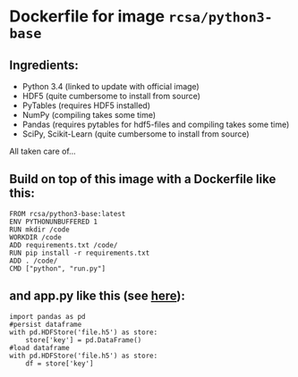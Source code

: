 # Dockerfile for image `rcsa/python3-base`

## Ingredients:

- Python 3.4 (linked to update with official image)
- HDF5 (quite cumbersome to install from source)
- PyTables (requires HDF5 installed)
- NumPy (compiling takes some time)
- Pandas (requires pytables for hdf5-files and compiling takes some time)
- SciPy, Scikit-Learn (quite cumbersome to install from source)

All taken care of...

## Build on top of this image with a Dockerfile like this:

    FROM rcsa/python3-base:latest
    ENV PYTHONUNBUFFERED 1
    RUN mkdir /code
    WORKDIR /code
    ADD requirements.txt /code/
    RUN pip install -r requirements.txt
    ADD . /code/
    CMD ["python", "run.py"]

## and app.py like this (see [here](http://pandas.pydata.org/pandas-docs/stable/io.html#io-hdf5)):

    import pandas as pd
    #persist dataframe
    with pd.HDFStore('file.h5') as store:
        store['key'] = pd.DataFrame()
    #load dataframe
    with pd.HDFStore('file.h5') as store:
        df = store['key']
    

